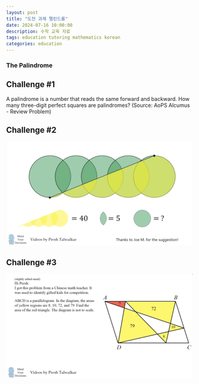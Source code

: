 ```yaml
---
layout: post
title: "도전 과제 팰린드롬"
date: 2024-07-16 10:00:00
description: 수학 교육 자료
tags: education tutoring mathematics korean
categories: education
---
```



### The Palindrome

## Challenge #1

A palindrome is a number that reads the same forward and backward. How many three-digit perfect squares are palindromes? (Source: AoPS Alcumus - Review Problem)

## Challenge #2

![](/assets/img/blog/tutoring/untitled__161f0f24f93180f1981ff081072da.png)

## Challenge #3

![](/assets/img/blog/tutoring/untitled_1__161f0f24f93180f1981ff081072da.png)